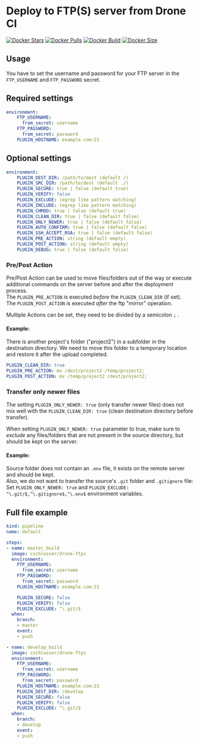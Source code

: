 # Deploy to FTP(S) server from Drone CI

[![Docker Stars](https://badgen.net/docker/stars/cschlosser/drone-ftps)](https://hub.docker.com/r/cschlosser/drone-ftps/)
[![Docker Pulls](https://badgen.net/docker/pulls/cschlosser/drone-ftps)](https://hub.docker.com/r/cschlosser/drone-ftps/)
[![Docker Build](https://img.shields.io/docker/cloud/build/cschlosser/drone-ftps)](https://hub.docker.com/r/cschlosser/drone-ftps/)
[![Docker Size](https://badgen.net/docker/size/cschlosser/drone-ftps)](https://hub.docker.com/r/cschlosser/drone-ftps/)

## Usage

You have to set the username and password for your FTP server in the `FTP_USERNAME` and `FTP_PASSWORD` secret.

## Required settings

```yaml
environment:
    FTP_USERNAME:
      from_secret: username
    FTP_PASSWORD:
      from_secret: password
    PLUGIN_HOSTNAME: example.com:21
```

## Optional settings

```yaml
environment:
    PLUGIN_DEST_DIR: /path/to/dest (default /)
    PLUGIN_SRC_DIR: /path/to/dest (default ./)
    PLUGIN_SECURE: true | false (default true)
    PLUGIN_VERIFY: false
    PLUGIN_EXCLUDE: (egrep like pattern matching)
    PLUGIN_INCLUDE: (egrep like pattern matching)
    PLUGIN_CHMOD: true | false (default true)
    PLUGIN_CLEAN_DIR: true | false (default false)
    PLUGIN_ONLY_NEWER: true | false (default false)
    PLUGIN_AUTO_CONFIRM: true | false (default false)
    PLUGIN_SSH_ACCEPT_RSA: true | false (default false)
    PLUGIN_PRE_ACTION: string (default empty)
    PLUGIN_POST_ACTION: string (default empty)
    PLUGIN_DEBUG: true | false (default false)
```
### Pre/Post Action
Pre/Post Action can be used to move files/folders out of the way or execute additional commands on the server before and after the deployment process.  
The `PLUGIN_PRE_ACTION` is executed *before* the `PLUGIN_CLEAN_DIR` (if set).  
The `PLUGIN_POST_ACTION` is executed *after* the ftp "mirror" operation.  

Multiple Actions can be set, they need to be divided by a semicolon `;` .  
#### Example:
There is another project's folder ("project2") in a subfolder in the destination directory. We need to move this folder to a temporary location and restore it after the upload completed.
```yaml
PLUGIN_CLEAN_DIR: true
PLUGIN_PRE_ACTION: mv /dest/project2 /temp/project2;
PLUGIN_POST_ACTION: mv /temp/project2 /dest/project2;
```

### Transfer only newer files
The setting `PLUGIN_ONLY_NEWER: true` (only transfer newer files) does not mix well with the `PLUGIN_CLEAN_DIR: true` (clean destination directory before transfer).

When setting `PLUGIN_ONLY_NEWER: true` parameter to true, make sure to _exclude_ any files/folders that are not present in the source directory, but should be kept on the server.  
#### Example:
Source folder does not contain an `.env` file, it exists on the remote server and should be kept.  
Also, we do not want to transfer the source's `.git` folder and `.gitignore` file:  
Set `PLUGIN_ONLY_NEWER: true` and `PLUGIN_EXCLUDE: ^\.git/$,^\.gitignore$,^\.env$` environment variables.

## Full file example

```yaml
kind: pipeline
name: default

steps:
- name: master_build
  image: cschlosser/drone-ftps
  environment:
    FTP_USERNAME:
      from_secret: username
    FTP_PASSWORD:
      from_secret: password
    PLUGIN_HOSTNAME: example.com:21

    PLUGIN_SECURE: false
    PLUGIN_VERIFY: false
    PLUGIN_EXCLUDE: ^\.git/$
  when:
    branch:
    - master
    event:
    - push

- name: develop_build
  image: cschlosser/drone-ftps
  environment:
    FTP_USERNAME:
      from_secret: username
    FTP_PASSWORD:
      from_secret: password
    PLUGIN_HOSTNAME: example.com:21
    PLUGIN_DEST_DIR: /develop
    PLUGIN_SECURE: false
    PLUGIN_VERIFY: false
    PLUGIN_EXCLUDE: ^\.git/$
  when:
    branch:
    - develop
    event:
    - push
```
